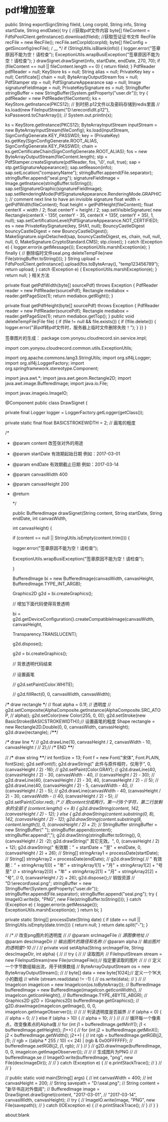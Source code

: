 # pdf增加签章

public String exportSign\(String fileId, Long corpId, String info, String startDate, String endDate\){ try { //获取pdf文件内容 byte\[\] fileContent = FdfsPoolClient.getInstance\(\).download\(fileId\); //获取签证证书文件 RecFile recFile = new RecFile\(\); recFile.setCorpId\(corpId\); byte\[\] fileConfig = getSinconfig\(recFile\); / __ \*/ if \(StringUtils.isBlank\(info\)\) { logger.error\("签章原因不能为空！请检查"\); ExceptionUtils.wrapBusiException\("签章原因不能为空！请检查"\); } drawSignet.drawSignet\(info, startDate, endDate, 270, 70\); if \(fileContent == null \|\| fileContent.length == 0\) { return fileId; } PdfReader pdfReader = null; KeyStore ks = null; String alias = null; PrivateKey key = null; Certificate\[\] chain = null; ByteArrayOutputStream fos = null; PdfStamper stp = null; PdfSignatureAppearance sap = null; Image signatureFieldImage = null; PrivateKeySignature es = null; StringBuffer stringBuffer = new StringBuffer\(System.getProperty\("user.dir"\)\); try { pdfReader = new PdfReader\(fileContent\); ks = KeyStore.getInstance\(PKCS12\); // 到时把.p12文件以及密码存储到redis里面 // ks.load\(new FileInputStream\("D:\erecord\dlt.p12"\), ksPassword.toCharArray\(\)\); // System.out.println\(x\);

ks = KeyStore.getInstance\(PKCS12\); ByteArrayInputStream inputStream = new ByteArrayInputStream\(fileConfig\); ks.load\(inputStream, SignConfigGenerate.KEY\_PASSWD\); key = \(PrivateKey\) ks.getKey\(SignConfigGenerate.ROOT\_ALIAS, SignConfigGenerate.KEY\_PASSWD\); chain = ks.getCertificateChain\(SignConfigGenerate.ROOT\_ALIAS\); fos = new ByteArrayOutputStream\(fileContent.length\); stp = PdfStamper.createSignature\(pdfReader, fos, '\0', null, true\); sap = stp.getSignatureAppearance\(\); sap.setReason\(info\); sap.setLocation\("companyName"\); stringBuffer.append\(File.separator\); stringBuffer.append\("seal.png"\); signatureFieldImage = Image.getInstance\(stringBuffer.toString\(\)\); sap.setSignatureGraphic\(signatureFieldImage\); sap.setRenderingMode\(PdfSignatureAppearance.RenderingMode.GRAPHIC\); // comment next line to have an invisible signature float width = getPdfWidth\(fileContent\); float height = getPdfHeight\(fileContent\); float centerX = width / 2; float centerY = height / 2; sap.setVisibleSignature\( new Rectangle\(centerX - 135f, centerY - 35, centerX + 135f, centerY + 35\), 1, null\); sap.setCertificationLevel\(PdfSignatureAppearance.NOT\_CERTIFIED\); es = new PrivateKeySignature\(key, SHA1, null\); BouncyCastleDigest bouncyCastleDigest = new BouncyCastleDigest\(\); MakeSignature.signDetached\(sap, bouncyCastleDigest, es, chain, null, null, null, 0, MakeSignature.CryptoStandard.CMS\); stp.close\(\); } catch \(Exception e\) { logger.error\(e.getMessage\(\)\); ExceptionUtils.marshException\(e\); } finally { // 删除临时文件seal.png deleteTempFile\(new File\(stringBuffer.toString\(\)\)\); } String upload = FdfsPoolClient.getInstance\(\).upload\(fos.toByteArray\(\), "temp123456789"\); return upload; } catch \(Exception e\) { ExceptionUtils.marshException\(e\); } return null; } 相关方法

private float getPdfWidth\(byte\[\] sourcePdf\) throws Exception { PdfReader reader = new PdfReader\(sourcePdf\); Rectangle mediabox = reader.getPageSize\(1\); return mediabox.getRight\(\); }

private float getPdfHeight\(byte\[\] sourcePdf\) throws Exception { PdfReader reader = new PdfReader\(sourcePdf\); Rectangle mediabox = reader.getPageSize\(1\); return mediabox.getTop\(\); } public void deleteTempFile\(File file\) { if \(file != null && file.exists\(\)\) { if \(!file.delete\(\)\) { logger.error\("非pdf转pdf文件时，服务器上临时文件删除失败！"\); } }} }

签章图片的生成： package com.yonyou.cloudrecord.sin.service.impl;

import com.yonyou.cloudrecord.common.utils.ExceptionUtils;

import org.apache.commons.lang3.StringUtils; import org.slf4j.Logger; import org.slf4j.LoggerFactory; import org.springframework.stereotype.Component;

import java.awt.\*; import java.awt.geom.Rectangle2D; import java.awt.image.BufferedImage; import java.io.File;

import javax.imageio.ImageIO;

@Component public class DrawSignet {

private final Logger logger = LoggerFactory.getLogger\(getClass\(\)\);

private static final float BASICSTROKEWIDTH = 2; // 画笔的粗度

/_\*_ 

* @param content 改签张对外的用途
* @param startDate 有效期起始日期 例如：2017-03-01
* @param endDate 有效期截止日期 例如：2017-03-14
* @param canvasWidth 400
* @param canvasHeight 200
* @return

  \*/

  public BufferedImage drawSignet\(String content, String startDate, String endDate, int canvasWidth,

  int canvasHeight\) {

  if \(content == null \|\| StringUtils.isEmpty\(content.trim\(\)\)\) {

  logger.error\("签章原因不能为空！请检查"\);

  ExceptionUtils.wrapBusiException\("签章原因不能为空！请检查"\);

  }

  BufferedImage bi = new BufferedImage\(canvasWidth, canvasHeight, BufferedImage.TYPE\_INT\_ARGB\);

  Graphics2D g2d = bi.createGraphics\(\);

  // 增加下面代码使得背景透明

  bi = g2d.getDeviceConfiguration\(\).createCompatibleImage\(canvasWidth, canvasHeight,

  Transparency.TRANSLUCENT\);

  g2d.dispose\(\);

  g2d = bi.createGraphics\(\);

  // 背景透明代码结束

  // 设置画笔

  // g2d.setPaint\(Color.WHITE\);

  // g2d.fillRect\(0, 0, canvasWidth, canvasWidth\);

/_**\***_ draw rectangle **\***/ // float alpha = 0.1f; // 透明度 // g2d.setComposite\(AlphaComposite.getInstance\(AlphaComposite.SRC\_ATOP, // alpha\)\); g2d.setColor\(new Color\(255, 0, 0\)\); g2d.setStroke\(new BasicStroke\(BASICSTROKEWIDTH\)\);// 设置画笔的粗度 Shape rectangle = new Rectangle2D.Double\(0, 0, canvasWidth, canvasHeight\); g2d.draw\(rectangle\); /_**\*\***_/

/_**\***_ draw line _**\***_/ // g2d.drawLine\(10, canvasHeight / 2, canvasWidth - 10, canvasHeight / // 2\);// /_**\***_ END _**\*\***_/

// /**\*** draw string **\*\***/ int fontSize = 13; Font f = new Font\("宋体", Font.PLAIN, fontSize\); g2d.setFont\(f\); g2d.drawString\(" 此件与原件相符，仅用于", 0, \(canvasHeight / 2\) -16\); // g2d.setPaint\(Color.GRAY\); // g2d.drawLine\(40, \(canvasHeight / 2\) - 30, canvasWidth - 40, // \(canvasHeight / 2\) - 30\); // g2d.drawLine\(40, \(canvasHeight / 2\) - 30, 40, \(canvasHeight / 2\) - // 5\); // g2d.drawLine\(40, \(canvasHeight / 2\) - 5, canvasWidth - 40, // \(canvasHeight / 2\) - 5\); // g2d.drawLine\(canvasWidth - 40, \(canvasHeight / 2\) - 30, canvasWidth - // 40, \(canvasHeight / 2\) - 5\); // g2d.setPaint\(Color.red\); /_\* // 把content分成两行，第一行8个字符，第二行放剩余的全部 if \(content.length\(\) &lt;= 8\) { g2d.drawString\(content, 142, \(canvasHeight / 2\) - 12\); } else { g2d.drawString\(content.substring\(0, 8\), 142, \(canvasHeight / 2\) - 12\); g2d.drawString\(content.substring\(8, content.length\(\)\), 0, \(canvasHeight / 2\) + 2\); }_/ StringBuffer stringBuffer = new StringBuffer\(" "\); stringBuffer.append\(content\); stringBuffer.append\(","\); g2d.drawString\(stringBuffer.toString\(\), 0, \(canvasHeight / 2\) -2\); g2d.drawString\(" 其它无效。", 0, \(canvasHeight / 2\) + 12\); g2d.drawString\(" 有效期：" + startDate + "至" + endDate, 0, \(canvasHeight / 2\) + 26\); // String\[\] stringArray1 = processDate\(startDate\); // String\[\] stringArray2 = processDate\(endDate\); // g2d.drawString\( // " 有效期：" + stringArray1\[0\] + "年" + stringArray1\[1\] + "月" + stringArray1\[2\] + "号至" // + stringArray2\[0\] + "年" + stringArray2\[1\] + "月" + stringArray2\[2\] + "号", // 0, \(canvasHeight / 2\) + 26\); g2d.dispose\(\);// 销毁资源 // "D:\erecord\seal.png"; stringBuffer = new StringBuffer\(System.getProperty\("user.dir"\)\); stringBuffer.append\(File.separator\); stringBuffer.append\("seal.png"\); try { ImageIO.write\(bi, "PNG", new File\(stringBuffer.toString\(\)\)\); } catch \(Exception e\) { logger.error\(e.getMessage\(\)\); ExceptionUtils.marshException\(e\); } return bi; }

private static String\[\] processDate\(String date\) { if \(date == null \|\| StringUtils.isEmpty\(date.trim\(\)\)\) { return null; } return date.split\("-"\); }

// /_\* //_  改变png图片的透明度 //  _//_  @param srcImageFile //  _源图像地址 //_  @param descImageDir //  _输出图片的路径和名称 //_  @param alpha //  _输出图片的透明度1-10 //_ / // private void setAlpha\(String srcImageFile, String descImageDir, int alpha\) { // // try { // // 读取图片 // FileInputStream stream = new FileInputStream\(new File\(srcImageFile\)\);// 指定要读取的图片 // // // 定义一个字节数组输出流，用于转换数组 // ByteArrayOutputStream os = new ByteArrayOutputStream\(\); // // byte\[\] data = new byte\[1024\];// 定义一个1K大小的数组 // while \(stream.read\(data\) != -1\) { // os.write\(data\); // } // // ImageIcon imageIcon = new ImageIcon\(os.toByteArray\(\)\); // BufferedImage bufferedImage = new BufferedImage\(imageIcon.getIconWidth\(\), // imageIcon.getIconHeight\(\), // BufferedImage.TYPE\_4BYTE\_ABGR\); // Graphics2D g2D = \(Graphics2D\) bufferedImage.getGraphics\(\); // g2D.drawImage\(imageIcon.getImage\(\), 0, 0, imageIcon.getImageObserver\(\)\); // // // 判读透明度是否越界 // if \(alpha &lt; 0\) { // alpha = 0; // } else if \(alpha &gt; 10\) { // alpha = 10; // } // // // 循环每一个像素点，改变像素点的Alpha值 // for \(int j1 = bufferedImage.getMinY\(\); j1 &lt; bufferedImage.getHeight\(\); j1++\) { // for \(int j2 = bufferedImage.getMinX\(\); j2 &lt; bufferedImage.getWidth\(\); j2++\) { // int rgb = bufferedImage.getRGB\(j2, j1\); // rgb = \(\(alpha \* 255 / 10\) &lt;&lt; 24\) \| \(rgb & 0x00FFFFFF\); // bufferedImage.setRGB\(j2, j1, rgb\); // } // } // g2D.drawImage\(bufferedImage, 0, 0, imageIcon.getImageObserver\(\)\); // // // 生成图片为PNG // // bufferedImage.se // ImageIO.write\(bufferedImage, "png", new File\(descImageDir\)\); // // } catch \(Exception e\) { // e.printStackTrace\(\); // } // // }

// public static void main\(String\[\] args\) { // int canvasWidth = 400; // int canvasHeight = 200; // String savepath = "D:\seal.png"; // String content = "新华书店对外借阅"; // BufferedImage image = DrawSignet.drawSignet\(content, "2017-03-01", // "2017-03-14", canvasWidth, canvasHeight\); // try { // ImageIO.write\(image, "PNG", new File\(savepath\)\); // } catch \(IOException e\) { // e.printStackTrace\(\); // } // } }

about:blank

